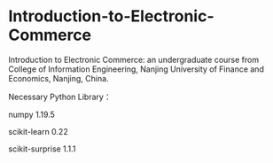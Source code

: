 # Introduction-to-Electronic-Commerce
Introduction to Electronic Commerce: an undergraduate course from College of Information Engineering, Nanjing University of Finance and Economics, Nanjing, China.

Necessary Python Library：

numpy 1.19.5

scikit-learn 0.22

scikit-surprise 1.1.1
